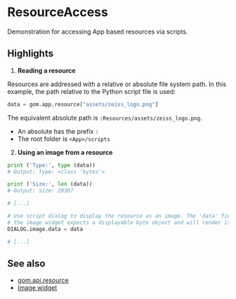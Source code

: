 # ResourceAccess

Demonstration for accessing App based resources via scripts.

## Highlights

1. **Reading a resource**

Resources are addressed with a relative or absolute file system path. In this example, the path relative to the Python script file is used:

```python
data = gom.app.resource["assets/zeiss_logo.png"]
```

The equivalent absolute path is `:Resources/assets/zeiss_logo.png`.

* An absolute has the prefix `:`
* The root folder is `<App>/scripts`

2. **Using an image from a resource**

```python
print ('Type:', type (data))
# Output: Type: <class 'bytes'>

print ('Size:', len (data))
# Output: Size: 29387

# [...]

# Use script dialog to display the resource as an image. The 'data' field of
# the image widget expects a displayable byte object and will render it.
DIALOG.image.data = data

# [...]
```

## See also

* [gom.api.resource](https://zeissiqs.github.io/zeiss-inspect-addon-api/2025/python_api/resource_api.html)
* [Image widget](https://zeissiqs.github.io/zeiss-inspect-addon-api/main/howtos/python_api_introduction/user_defined_dialogs.html#image-widget)
